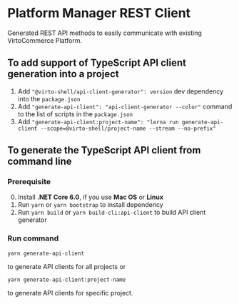 # Platform Manager REST Client

Generated REST API methods to easily communicate with existing VirtoCommerce Platform.

## To add support of TypeScript API client generation into a project

1. Add `"@virto-shell/api-client-generator": version` dev dependency into the `package.json`
2. Add `"generate-api-client": "api-client-generator --color"` command to the list of scripts in the `package.json`
3. Add `"generate-api-client:project-name": "lerna run generate-api-client --scope=@virto-shell/project-name --stream --no-prefix"`

## To generate the TypeScript API client from command line

### Prerequisite

0. Install **.NET Core 6.0**, if you use **Mac OS** or **Linux**
1. Run `yarn` or `yarn bootstrap` to install dependency
2. Run `yarn build` or `yarn build-cli:api-client` to build API client generator

### Run command

```
yarn generate-api-client
```
to generate API clients for all projects or
```
yarn generate-api-client:project-name
```
to generate API clients for specific project.
